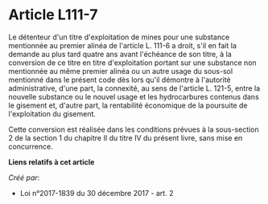 # Article L111-7

Le détenteur d'un titre d'exploitation de mines pour une substance mentionnée au premier alinéa de l'article L. 111-6 a
droit, s'il en fait la demande au plus tard quatre ans avant l'échéance de son titre, à la conversion de ce titre en titre
d'exploitation portant sur une substance non mentionnée au même premier alinéa ou un autre usage du sous-sol mentionné dans
le présent code dès lors qu'il démontre à l'autorité administrative, d'une part, la connexité, au sens de l'article L. 121-5,
entre la nouvelle substance ou le nouvel usage et les hydrocarbures contenus dans le gisement et, d'autre part, la
rentabilité économique de la poursuite de l'exploitation du gisement.

Cette conversion est réalisée dans les conditions prévues à la sous-section 2 de la section 1 du chapitre II du titre IV du
présent livre, sans mise en concurrence.

**Liens relatifs à cet article**

_Créé par_:

  - Loi n°2017-1839 du 30 décembre 2017 - art. 2
